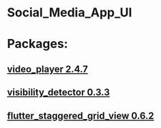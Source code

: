 # Social_Media_App_UI

# Packages:
## [video_player 2.4.7](https://pub.dev/packages/video_player)
## [visibility_detector 0.3.3](https://pub.dev/packages/visibility_detector)
## [flutter_staggered_grid_view 0.6.2](https://pub.dev/packages/flutter_staggered_grid_view)
